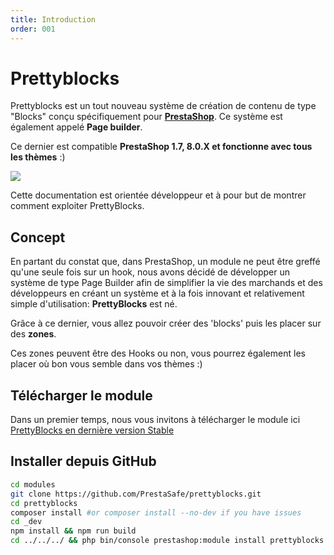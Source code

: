 ```yaml
---
title: Introduction 
order: 001
---
```

# Prettyblocks

Prettyblocks est un tout nouveau système de création de contenu de type "Blocks" conçu spécifiquement pour [**PrestaShop**](https://www.prestashop-project.org). Ce système est également appelé **Page builder**. 

Ce dernier est compatible **PrestaShop 1.7, 8.0.X et fonctionne avec tous les thèmes** :) 


 <img src="{{ asset('img/hello-prettyblocks.png') }}" class="px-12">

Cette documentation est orientée développeur et à pour but de montrer comment exploiter PrettyBlocks. 

## Concept

En partant du constat que, dans PrestaShop, un module ne peut être greffé qu'une seule fois sur un hook, nous avons décidé de développer un système de type Page Builder
afin de simplifier la vie des marchands et des développeurs en créant un système et à la fois innovant et relativement simple d'utilisation: **PrettyBlocks** est né. 

Grâce à ce dernier, vous allez pouvoir créer des 'blocks' puis les placer sur des **zones**.

Ces zones peuvent être des Hooks ou non, vous pourrez également les placer où bon vous semble dans vos thèmes :) 

## Télécharger le module

Dans un premier temps, nous vous invitons à télécharger le module ici [PrettyBlocks en dernière version Stable](https://github.com/PrestaSafe/prettyblocks/releases/latest)

## Installer depuis GitHub

```bash
cd modules
git clone https://github.com/PrestaSafe/prettyblocks.git
cd prettyblocks
composer install #or composer install --no-dev if you have issues
cd _dev
npm install && npm run build
cd ../../../ && php bin/console prestashop:module install prettyblocks
```
